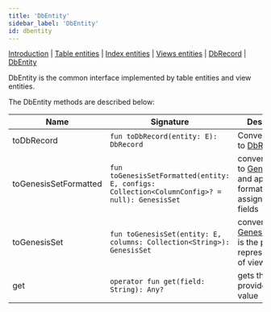 ```yaml
---
title: 'DbEntity'
sidebar_label: 'DbEntity'
id: dbentity
---
```


[Introduction](/database/data-types/data-types/) |
[Table entities](/database/data-types/table-entities/) | [Index entities](/database/data-types/index-entities/) | 
[Views entities](/database/data-types/views-entities/) | 
[DbRecord](/database/data-types/dbrecord/) | 
[DbEntity](/database/data-types/dbentity/) 

DbEntity is the common interface implemented by table entities and view entities.

The DbEntity methods are described below:

|  Name  | Signature | Description |
|---------------|-------------|-------------|
| toDbRecord | `fun toDbRecord(entity: E): DbRecord` | Converts entity to [DbRecord](/database/data-types/dbrecord/) |
| toGenesisSetFormatted | `fun toGenesisSetFormatted(entity: E, configs: Collection<ColumnConfig>? = null): GenesisSet` | converts a view to [GenesisSet](/server-modules/inter-process-messages/genesisSet/) and applies any formatter/aliases assigned to the fields |
| toGenesisSet | `fun toGenesisSet(entity: E, columns: Collection<String>): GenesisSet` | converts view to [GenesisSet](/server-modules/inter-process-messages/genesisSet/). This is the plain representation of view fields |
| get | `operator fun get(field: String): Any?` | gets the provided field value |
